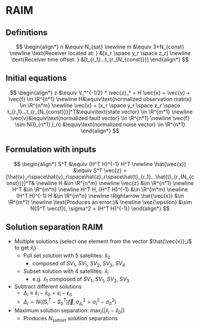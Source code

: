 # RAIM

## Definitions
$$
\begin{align*}
n &\equiv N_{sat}
\newline
m &\equiv 3+N_{const}
\newline
\text{Receiver located at: } &[x_r \space y_r \space z_r]
\newline
\text{Receiver time offset: } &[t_{r_1}...t_{r_{N_{const}}}]
\end{align*}
$$

## Initial equations
$$
\begin{align*}
z &\equiv V_*^{-1/2} * \vec{z}_* = H \vec{x} + \vec{v} + \vec{f} \in \R^{n*1}
\newline
H&\equiv\text{normalized observation matrix} \in \R^{n*m}
\newline
\vec{x} = [x_r \space y_r \space z_r \space t_{r_1}...t_{r_{N_{const}}}]^T&\equiv\text{state vector} \in \R^{m*1}
\newline
\vec{v}&\equiv\text{normalized fault vector} \in \R^{n*1}
\newline
\vec{f} \sim N(0_{n*1},I_n) &\equiv\text{normalized noise vector} \in \R^{n*1}
\end{align*}
$$

## Formulation with inputs
$$
\begin{align*}
S^T &\equiv (H^T H)^{-1} H^T
\newline
\hat{\vec{x}} &\equiv S^T \vec{z} = [\hat{x}_r\space\hat{y}_r\space\hat{z}_r\space\hat{t}_{r_1}...\hat{t}_{r_{N_{const}}}]^T&
\newline
H &\in \R^{n*m}
\newline
\vec{z} &\in \R^{n*1}
\newline
H^T &\in \R^{m*n}
\newline
H^T H, (H^T H)^{-1} &\in \R^{m*m}
\newline
(H^T H)^{-1} H &\in \R^{m*n}
\newline
\Rightarrow \hat{\vec{x}} &\in \R^{m*1}
\newline
\text{Produces an error:}&
\newline
\vec{\epsilon} &\sim N(S^T \vec{f}), \sigma^2 = (H^T H)^{-1})
\end{align*}
$$

## Solution separation RAIM
* Multiple solutions (select one element from the vector $\hat{\vec{x}}_i$ to get $\hat{x}_i$)
    * Full set solution with 5 satellites: $\hat{x}_0$
        * composed of  ${SV}_1$, ${SV}_1$, ${SV}_2$, ${SV}_3$, ${SV}_4$
    * Subset solution with 4 satellites: $\hat{x}_i$
        * e.g. $\hat{x}_1$ composed of ${SV}_1$, ${SV}_1$, ${SV}_2$, ${SV}_3$
* Subtract different solutions
    * $\Delta_i \equiv \hat{x}_i - \hat{x}_0 = \epsilon_i - \epsilon_0$
    * $\Delta_i \sim N((S_i^T - S_0^T)\vec{f}, \sigma_{\Delta_i}^2=\sigma_i^2-\sigma_0^2)$
* Maximum solution separation: $\max_i(|\hat{x}_i - \hat{x}_0|)$
    * Produces $N_{subset}$ solution separations
